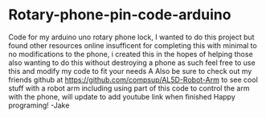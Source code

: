 # Rotary-phone-pin-code-arduino
Code for my arduino uno rotary phone lock, I wanted to do this project but found other resources online insufficent for completing this with minimal to no modifications to the phone, i created this in the hopes of helping those also wanting to do this without destroying a phone as such feel free to use this and modify my code to fit your needs                                                                                                                                                              A  Also be sure to check out my friends github at https://github.com/compsup/AL5D-Robot-Arm to see cool stuff with a robot arm including using part of this code to control the arm with the phone, will update to add youtube link when finished                                                                                                     Happy programing! -Jake

